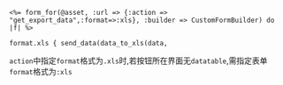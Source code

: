 `<%= form_for(@asset, :url => {:action => "get_export_data",:format=>:xls}, :builder => CustomFormBuilder) do |f| %>`


`format.xls {
        send_data(data_to_xls(data,`


`action`中指定`format`格式为`.xls`时,若按钮所在界面无`datatable`,需指定表单`format`格式为`:xls`
